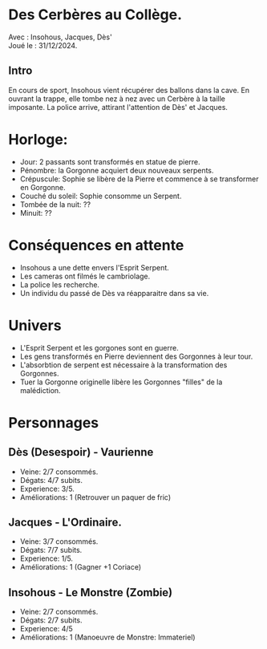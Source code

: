 # Des Cerbères au Collège.
Avec : Insohous, Jacques, Dès'  
Joué le : 31/12/2024.

## Intro
En cours de sport, Insohous vient récupérer des ballons dans la cave. En ouvrant la trappe, elle tombe nez à nez avec un Cerbère à la taille imposante. La police arrive, attirant l'attention de Dès' et Jacques. 

## 




# Horloge:
- Jour: 2 passants sont transformés en statue de pierre.
- Pénombre: la Gorgonne acquiert deux nouveaux serpents.
- Crépuscule: Sophie se libère de la Pierre et commence à se transformer en Gorgonne.
- Couché du soleil: Sophie consomme un Serpent.
- Tombée de la nuit: ??
- Minuit: ??


# Conséquences en attente
- Insohous a une dette envers l'Esprit Serpent.
- Les cameras ont filmés le cambriolage.
- La police les recherche.
- Un individu du passé de Dès va réapparaitre dans sa vie.

# Univers
- L'Esprit Serpent et les gorgones sont en guerre.
- Les gens transformés en Pierre deviennent des Gorgonnes à leur tour.
- L'absorbtion de serpent est nécessaire à la transformation des Gorgonnes.
- Tuer la Gorgonne originelle libère les Gorgonnes "filles" de la malédiction.

# Personnages
## Dès (Desespoir) - Vaurienne
- Veine: 2/7 consommés.
- Dégats: 4/7 subits.
- Experience: 3/5.
- Améliorations: 1 (Retrouver un paquer de fric)

## Jacques - L'Ordinaire.
- Veine: 3/7 consommés.
- Dégats: 7/7 subits.
- Experience: 1/5.
- Améliorations: 1 (Gagner +1 Coriace)

## Insohous - Le Monstre (Zombie)
- Veine: 2/7 consommés.
- Dégats: 2/7 subits.
- Experience: 4/5
- Améliorations: 1 (Manoeuvre de Monstre: Immateriel)

